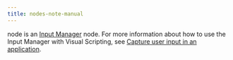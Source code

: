 ```yaml
---
title: nodes-note-manual
---
```


node is an [Input Manager](https://docs.unity3d.com/Manual/class-InputManager.html) node. For more information about how to use the Input Manager with Visual Scripting, see [Capture user input in an application](../../vs-capture-player-input.md). 